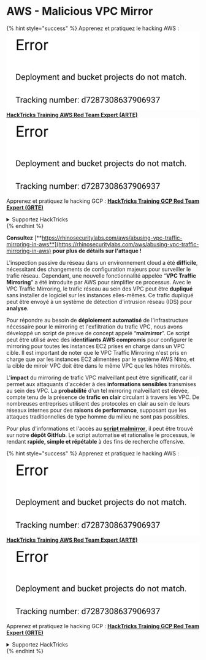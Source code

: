 # AWS - Malicious VPC Mirror

{% hint style="success" %}
Apprenez et pratiquez le hacking AWS :<img src="../../../../.gitbook/assets/image (1) (1).png" alt="" data-size="line">[**HackTricks Training AWS Red Team Expert (ARTE)**](https://training.hacktricks.xyz/courses/arte)<img src="../../../../.gitbook/assets/image (1) (1).png" alt="" data-size="line">\
Apprenez et pratiquez le hacking GCP : <img src="../../../../.gitbook/assets/image (2).png" alt="" data-size="line">[**HackTricks Training GCP Red Team Expert (GRTE)**<img src="../../../../.gitbook/assets/image (2).png" alt="" data-size="line">](https://training.hacktricks.xyz/courses/grte)

<details>

<summary>Supportez HackTricks</summary>

* Consultez les [**plans d'abonnement**](https://github.com/sponsors/carlospolop) !
* **Rejoignez le** 💬 [**groupe Discord**](https://discord.gg/hRep4RUj7f) ou le [**groupe telegram**](https://t.me/peass) ou **suivez** nous sur **Twitter** 🐦 [**@hacktricks\_live**](https://twitter.com/hacktricks\_live)**.**
* **Partagez des astuces de hacking en soumettant des PRs aux** [**HackTricks**](https://github.com/carlospolop/hacktricks) et [**HackTricks Cloud**](https://github.com/carlospolop/hacktricks-cloud) dépôts GitHub.

</details>
{% endhint %}

**Consultez** [**https://rhinosecuritylabs.com/aws/abusing-vpc-traffic-mirroring-in-aws**](https://rhinosecuritylabs.com/aws/abusing-vpc-traffic-mirroring-in-aws) **pour plus de détails sur l'attaque !**

L'inspection passive du réseau dans un environnement cloud a été **difficile**, nécessitant des changements de configuration majeurs pour surveiller le trafic réseau. Cependant, une nouvelle fonctionnalité appelée “**VPC Traffic Mirroring**” a été introduite par AWS pour simplifier ce processus. Avec le VPC Traffic Mirroring, le trafic réseau au sein des VPC peut être **dupliqué** sans installer de logiciel sur les instances elles-mêmes. Ce trafic dupliqué peut être envoyé à un système de détection d'intrusion réseau (IDS) pour **analyse**.

Pour répondre au besoin de **déploiement automatisé** de l'infrastructure nécessaire pour le mirroring et l'exfiltration du trafic VPC, nous avons développé un script de preuve de concept appelé “**malmirror**”. Ce script peut être utilisé avec des **identifiants AWS compromis** pour configurer le mirroring pour toutes les instances EC2 prises en charge dans un VPC cible. Il est important de noter que le VPC Traffic Mirroring n'est pris en charge que par les instances EC2 alimentées par le système AWS Nitro, et la cible de miroir VPC doit être dans le même VPC que les hôtes miroités.

L'**impact** du mirroring de trafic VPC malveillant peut être significatif, car il permet aux attaquants d'accéder à des **informations sensibles** transmises au sein des VPC. La **probabilité** d'un tel mirroring malveillant est élevée, compte tenu de la présence de **trafic en clair** circulant à travers les VPC. De nombreuses entreprises utilisent des protocoles en clair au sein de leurs réseaux internes pour des **raisons de performance**, supposant que les attaques traditionnelles de type homme du milieu ne sont pas possibles.

Pour plus d'informations et l'accès au [**script malmirror**](https://github.com/RhinoSecurityLabs/Cloud-Security-Research/tree/master/AWS/malmirror), il peut être trouvé sur notre **dépôt GitHub**. Le script automatise et rationalise le processus, le rendant **rapide, simple et répétable** à des fins de recherche offensive.

{% hint style="success" %}
Apprenez et pratiquez le hacking AWS :<img src="../../../../.gitbook/assets/image (1) (1).png" alt="" data-size="line">[**HackTricks Training AWS Red Team Expert (ARTE)**](https://training.hacktricks.xyz/courses/arte)<img src="../../../../.gitbook/assets/image (1) (1).png" alt="" data-size="line">\
Apprenez et pratiquez le hacking GCP : <img src="../../../../.gitbook/assets/image (2).png" alt="" data-size="line">[**HackTricks Training GCP Red Team Expert (GRTE)**<img src="../../../../.gitbook/assets/image (2).png" alt="" data-size="line">](https://training.hacktricks.xyz/courses/grte)

<details>

<summary>Supportez HackTricks</summary>

* Consultez les [**plans d'abonnement**](https://github.com/sponsors/carlospolop) !
* **Rejoignez le** 💬 [**groupe Discord**](https://discord.gg/hRep4RUj7f) ou le [**groupe telegram**](https://t.me/peass) ou **suivez** nous sur **Twitter** 🐦 [**@hacktricks\_live**](https://twitter.com/hacktricks\_live)**.**
* **Partagez des astuces de hacking en soumettant des PRs aux** [**HackTricks**](https://github.com/carlospolop/hacktricks) et [**HackTricks Cloud**](https://github.com/carlospolop/hacktricks-cloud) dépôts GitHub.

</details>
{% endhint %}
